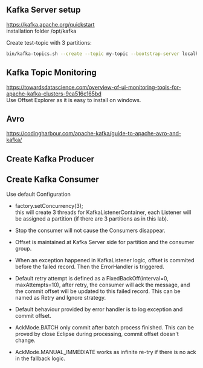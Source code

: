## Kafka Server setup
https://kafka.apache.org/quickstart  
installation folder /opt/kafka

Create test-topic with 3 partitions:  
```sh
bin/kafka-topics.sh --create --topic my-topic --bootstrap-server localhost:9092 --partitions 3
```

## Kafka Topic Monitoring
https://towardsdatascience.com/overview-of-ui-monitoring-tools-for-apache-kafka-clusters-9ca516c165bd  
Use Offset Explorer as it is easy to install on windows.

## Avro  
https://codingharbour.com/apache-kafka/guide-to-apache-avro-and-kafka/  

## Create Kafka Producer

## Create Kafka Consumer
Use default Configuration
- factory.setConcurrency(3);  
  this will create 3 threads for KafkaListenerContainer, each Listener will be assigned a partition (if there are 3 partitions as in this lab).

- Stop the consumer will not cause the Consumers disappear.

- Offset is maintained at Kafka Server side for partition and the consumer group. 

- When an exception happened in KafkaListener logic, offset is commited before the failed record. Then the ErrorHandler is triggered.

- Default retry attempt is defined as a FixedBackOff(interval=0, maxAttempts=10), after retry, the consumer will ack the message, and the commit offset will be updated to this failed record. This can be named as Retry and Ignore strategy.

- Default behaviour provided by error handler is to log exception and commit offset.  

- AckMode.BATCH only commit after batch process finished. This can be proved by close Eclipse during processing, commit offset doesn't change.

- AckMode.MANUAL_IMMEDIATE works as infinite re-try if there is no ack in the fallback logic.
